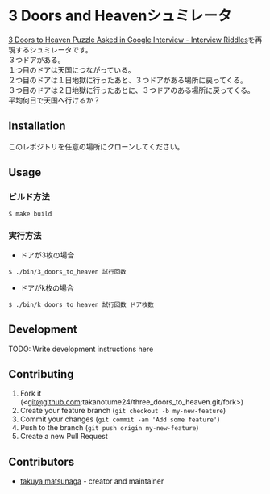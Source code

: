# 3 Doors and Heavenシュミレータ

[3 Doors to Heaven Puzzle Asked in Google Interview - Interview Riddles](http://www.crazyforcode.com/heaven-hell-puzzle/)を再現するシュミレータです。  
３つドアがある。  
１つ目のドアは天国につながっている。  
２つ目のドアは１日地獄に行ったあと、３つドアがある場所に戻ってくる。  
３つ目のドアは２日地獄に行ったあとに、３つドアのある場所に戻ってくる。  
平均何日で天国へ行けるか？  
## Installation

このレポジトリを任意の場所にクローンしてください。
## Usage
### ビルド方法
```
$ make build
```

### 実行方法
- ドアが3枚の場合
```
$ ./bin/3_doors_to_heaven 試行回数
```
- ドアがk枚の場合
```
$ ./bin/k_doors_to_heaven 試行回数 ドア枚数

```
## Development

TODO: Write development instructions here

## Contributing

1. Fork it (<git@github.com:takanotume24/three_doors_to_heaven.git/fork>)
2. Create your feature branch (`git checkout -b my-new-feature`)
3. Commit your changes (`git commit -am 'Add some feature'`)
4. Push to the branch (`git push origin my-new-feature`)
5. Create a new Pull Request

## Contributors

- [takuya matsunaga](https://github.com/takanotume24) - creator and maintainer
